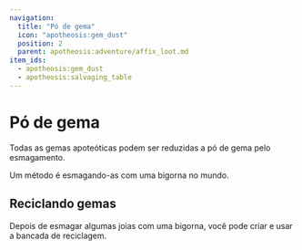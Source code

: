 ```yaml
---
navigation:
  title: "Pó de gema"
  icon: "apotheosis:gem_dust"
  position: 2
  parent: apotheosis:adventure/affix_loot.md
item_ids:
  - apotheosis:gem_dust
  - apotheosis:salvaging_table
---
```


# Pó de gema

<ItemImage id="apotheosis:gem_dust" />

Todas as gemas apoteóticas podem ser reduzidas a 
<Color id="blue">pó de gema</Color> pelo esmagamento.

Um método é esmagando-as com uma bigorna 
no mundo.

## Reciclando gemas

Depois de esmagar algumas joias com uma bigorna, você pode criar e usar a <Color id="blue">bancada de reciclagem</Color>.

<Recipe id="apotheosis:salvaging_table" />

